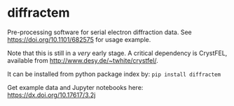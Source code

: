 # diffractem

Pre-processing software for serial electron diffraction data.
See https://doi.org/10.1101/682575 for usage example.

Note that this is still in a _very_ early stage. 
A critical dependency is CrystFEL, available from http://www.desy.de/~twhite/crystfel/.

It can be installed from python package index by: `pip install diffractem`

Get example data and Jupyter notebooks here: https://dx.doi.org/10.17617/3.2j
